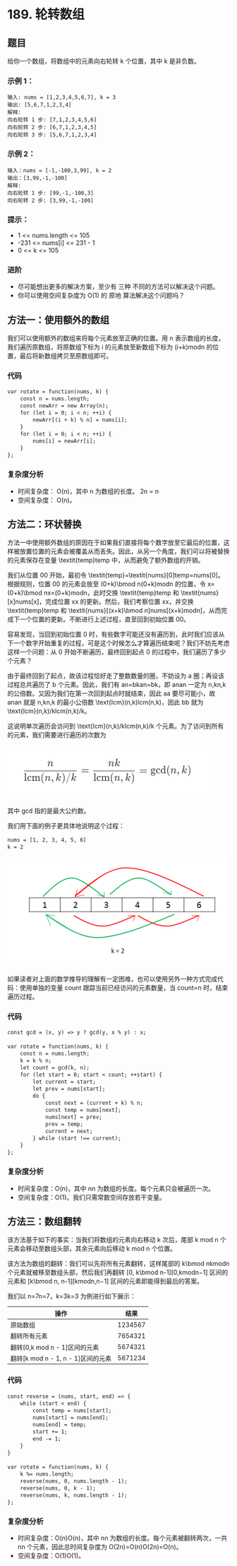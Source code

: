 # 189. 轮转数组

## 题目

给你一个数组，将数组中的元素向右轮转 k 个位置，其中 k 是非负数。

### 示例 1：

```
输入: nums = [1,2,3,4,5,6,7], k = 3
输出: [5,6,7,1,2,3,4]
解释:
向右轮转 1 步: [7,1,2,3,4,5,6]
向右轮转 2 步: [6,7,1,2,3,4,5]
向右轮转 3 步: [5,6,7,1,2,3,4]
```

### 示例 2：

```
输入：nums = [-1,-100,3,99], k = 2
输出：[3,99,-1,-100]
解释:
向右轮转 1 步: [99,-1,-100,3]
向右轮转 2 步: [3,99,-1,-100]
```

### 提示：

- 1 <= nums.length <= 105
- -231 <= nums[i] <= 231 - 1
- 0 <= k <= 105

### 进阶

- 尽可能想出更多的解决方案，至少有 三种 不同的方法可以解决这个问题。
- 你可以使用空间复杂度为 O(1) 的 原地 算法解决这个问题吗？

## 方法一：使用额外的数组

我们可以使用额外的数组来将每个元素放至正确的位置。用 n 表示数组的长度，我们遍历原数组，将原数组下标为 i 的元素放至新数组下标为 (i+k)modn 的位置，最后将新数组拷贝至原数组即可。

### 代码

```
var rotate = function(nums, k) {
    const n = nums.length;
    const newArr = new Array(n);
    for (let i = 0; i < n; ++i) {
        newArr[(i + k) % n] = nums[i];
    }
    for (let i = 0; i < n; ++i) {
        nums[i] = newArr[i];
    }
};
```

### 复杂度分析

- 时间复杂度： O(n)，其中 n 为数组的长度。 2n = n
- 空间复杂度： O(n)。

## 方法二：环状替换

方法一中使用额外数组的原因在于如果我们直接将每个数字放至它最后的位置，这样被放置位置的元素会被覆盖从而丢失。因此，从另一个角度，我们可以将被替换的元素保存在变量 \textit{temp}temp 中，从而避免了额外数组的开销。

我们从位置 00 开始，最初令 \textit{temp}=\textit{nums}[0]temp=nums[0]。根据规则，位置 00 的元素会放至 (0+k)\bmod n(0+k)modn 的位置，令 x=(0+k)\bmod nx=(0+k)modn，此时交换 \textit{temp}temp 和 \textit{nums}[x]nums[x]，完成位置 xx 的更新。然后，我们考察位置 xx，并交换 \textit{temp}temp 和 \textit{nums}[(x+k)\bmod n]nums[(x+k)modn]，从而完成下一个位置的更新。不断进行上述过程，直至回到初始位置 00。

容易发现，当回到初始位置 0 时，有些数字可能还没有遍历到，此时我们应该从下一个数字开始重复的过程，可是这个时候怎么才算遍历结束呢？我们不妨先考虑这样一个问题：从 0 开始不断遍历，最终回到起点 0 的过程中，我们遍历了多少个元素？

由于最终回到了起点，故该过程恰好走了整数数量的圈，不妨设为 a 圈；再设该过程总共遍历了 b 个元素。因此，我们有 an=bkan=bk，即 anan 一定为 n,kn,k 的公倍数。又因为我们在第一次回到起点时就结束，因此 aa 要尽可能小，故 anan 就是 n,kn,k 的最小公倍数 \text{lcm}(n,k)lcm(n,k)，因此 bb 就为 \text{lcm}(n,k)/klcm(n,k)/k。

这说明单次遍历会访问到 \text{lcm}(n,k)/klcm(n,k)/k 个元素。为了访问到所有的元素，我们需要进行遍历的次数为

![](../../../images/189.%20轮转数组2-1.png)

其中 gcd 指的是最大公约数。

我们用下面的例子更具体地说明这个过程：

```
nums = [1, 2, 3, 4, 5, 6]
k = 2
```

![](../../../images/189.%20轮转数组2-2.png)

如果读者对上面的数学推导的理解有一定困难，也可以使用另外一种方式完成代码：使用单独的变量 count 跟踪当前已经访问的元素数量，当 count=n 时，结束遍历过程。

### 代码

```
const gcd = (x, y) => y ? gcd(y, x % y) : x;

var rotate = function(nums, k) {
    const n = nums.length;
    k = k % n;
    let count = gcd(k, n);
    for (let start = 0; start < count; ++start) {
        let current = start;
        let prev = nums[start];
        do {
            const next = (current + k) % n;
            const temp = nums[next];
            nums[next] = prev;
            prev = temp;
            current = next;
        } while (start !== current);
    }
};
```

### 复杂度分析

- 时间复杂度：O(n)，其中 nn 为数组的长度。每个元素只会被遍历一次。
- 空间复杂度：O(1)。我们只需常数空间存放若干变量。

## 方法三：数组翻转

该方法基于如下的事实：当我们将数组的元素向右移动 k 次后，尾部 k mod n 个元素会移动至数组头部，其余元素向后移动 k mod n 个位置。

该方法为数组的翻转：我们可以先将所有元素翻转，这样尾部的 k\bmod nkmodn 个元素就被移至数组头部，然后我们再翻转 [0, k\bmod n-1][0,kmodn−1] 区间的元素和 [k\bmod n, n-1][kmodn,n−1] 区间的元素即能得到最后的答案。

我们以 n=7n=7，k=3k=3 为例进行如下展示：

| 操作                               | 结果    |
| ---------------------------------- | ------- |
| 原始数组                           | 1234567 |
| 翻转所有元素                       | 7654321 |
| 翻转[0,k mod n - 1]区间的元素      | 5674321 |
| 翻转[k mod n - 1, n - 1]区间的元素 | 5671234 |

### 代码

```
const reverse = (nums, start, end) => {
    while (start < end) {
        const temp = nums[start];
        nums[start] = nums[end];
        nums[end] = temp;
        start += 1;
        end -= 1;
    }
}

var rotate = function(nums, k) {
    k %= nums.length;
    reverse(nums, 0, nums.length - 1);
    reverse(nums, 0, k - 1);
    reverse(nums, k, nums.length - 1);
};
```

### 复杂度分析

- 时间复杂度：O(n)O(n)，其中 nn 为数组的长度。每个元素被翻转两次，一共 nn 个元素，因此总时间复杂度为 O(2n)=O(n)O(2n)=O(n)。
- 空间复杂度：O(1)O(1)。
